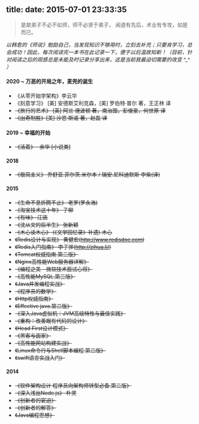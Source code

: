 title: 
date: 2015-07-01 23:33:35
---
> 是故弟子不必不如师，师不必贤于弟子，
> 闻道有先后，术业有专攻，如是而已。 

*以韩愈的《师说》勉励自己，当发现知识不够用时，立刻去补充；只要肯学习，总会成功！因此，每次阅读完一本书在此记录一下，便于以后温故知新！（目前，针对阅读之后的观感总是未能及时记录分享出来，这是当前我最迫切需要的改变  ^_^ ）*

#### 2020 ~ 万恶的开局之年，麦兜的诞生
* 《从零开始学架构》李云华
* 《刻意学习》 [美] 安德斯艾利克森，[美] 罗伯特·普尔 著，王正林 译
* ~~《旅行的艺术》 [英] 阿兰·德波顿 著，南治国，彭俊豪，何世原 译~~
* ~~《出奇制胜》[美] 沙恩·斯诺 著，赵磊 译~~


#### 2019 ~ 幸福的开始
+ ~~《活着》- 余华 [小说类]~~


####  2018
* ~~《极简主义》 乔舒亚.菲尔茨.米尔本 / 瑞安.尼科迪默斯    李紫(译)~~
    
####  2015
* ~~《生命不息折腾不止》 老罗(罗永浩)~~
* ~~《淘宝技术这十年》 子柳~~
* ~~《有味》 汪涵~~
* ~~《沈从文的后半生》 张新颖~~
* ~~《木心谈木心》 (《文学回忆录》补遗)  木心~~
* ~~《Redis设计与实现》 黄健宏(http://www.redisdoc.com)~~
* ~~《Redis入门指南》 李子骅(http://zihua.li/)~~
* ~~《Tomcat权威指南.第二版》~~
* ~~《Nginx高性能Web服务器详解》~~
* ~~《编程之美 - 微软技术面试心得》~~
* ~~《高性能MySQL.第三版》~~
* ~~《Java并发编程实战》~~
* ~~《程序员的数学》~~
* ~~《Http权威指南》~~
* ~~《Effective java.第二版》~~
* ~~《深入Java虚拟机：JVM高级特性与最佳实践》~~
* ~~《重构：改善既有代码的设计》~~
* ~~《Head First设计模式》~~
* ~~《黑客与画家》~~
* ~~《高性能网站构建实战》~~
* ~~《Linux命令行与Shell脚本编程.第二版》~~
* ~~《swift语言实战入门》~~
    
####  2014
* ~~《软件架构设计 程序员向架构师转型必备.第二版》~~
* ~~《深入浅出Node.js》 朴灵~~
* ~~《创新者的窘迫》~~
* ~~《创新者的解答》~~
* ~~《Java编程思想》~~
